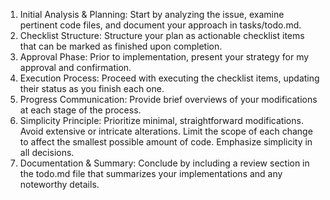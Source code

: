1. Initial Analysis & Planning: Start by analyzing the issue, examine pertinent code files, and document your approach in tasks/todo.md.
2. Checklist Structure: Structure your plan as actionable checklist items that can be marked as finished upon completion.
3. Approval Phase: Prior to implementation, present your strategy for my approval and confirmation.
4. Execution Process: Proceed with executing the checklist items, updating their status as you finish each one.
5. Progress Communication: Provide brief overviews of your modifications at each stage of the process.
6. Simplicity Principle: Prioritize minimal, straightforward modifications. Avoid extensive or intricate alterations. Limit the scope of each change to affect the smallest possible amount of code. Emphasize simplicity in all decisions.
7. Documentation & Summary: Conclude by including a review section in the todo.md file that summarizes your implementations and any noteworthy details.